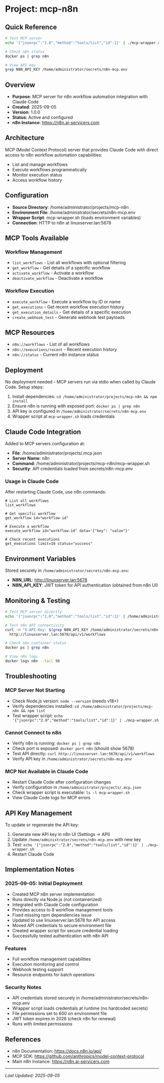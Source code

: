 # Project: mcp-n8n

## Quick Reference
```bash
# Test MCP server
echo '{"jsonrpc":"2.0","method":"tools/list","id":1}' | ./mcp-wrapper.sh

# Check n8n status
docker ps | grep n8n

# View API key
grep N8N_API_KEY /home/administrator/secrets/n8n-mcp.env
```

## Overview
- **Purpose**: MCP server for n8n workflow automation integration with Claude Code
- **Created**: 2025-09-05
- **Version**: 1.0.0
- **Status**: Active and configured
- **n8n Instance**: https://n8n.ai-servicers.com

## Architecture
MCP (Model Context Protocol) server that provides Claude Code with direct access to n8n workflow automation capabilities:
- List and manage workflows
- Execute workflows programmatically
- Monitor execution status
- Access workflow history

## Configuration
- **Source Directory**: /home/administrator/projects/mcp-n8n
- **Environment File**: /home/administrator/secrets/n8n-mcp.env
- **Wrapper Script**: mcp-wrapper.sh (loads environment variables)
- **Connection**: HTTP to n8n at linuxserver.lan:5678

## MCP Tools Available

### Workflow Management
- `list_workflows` - List all workflows with optional filtering
- `get_workflow` - Get details of a specific workflow
- `activate_workflow` - Activate a workflow
- `deactivate_workflow` - Deactivate a workflow

### Workflow Execution
- `execute_workflow` - Execute a workflow by ID or name
- `get_executions` - Get recent workflow execution history
- `get_execution_details` - Get details of a specific execution
- `create_webhook_test` - Generate webhook test payloads

## MCP Resources
- `n8n://workflows` - List of all workflows
- `n8n://executions/recent` - Recent execution history
- `n8n://status` - Current n8n instance status

## Deployment
No deployment needed - MCP servers run via stdio when called by Claude Code.
Setup steps:
1. Install dependencies: `cd /home/administrator/projects/mcp-n8n && npm install`
2. Ensure n8n is running with exposed port: `docker ps | grep n8n`
3. API key is configured in `/home/administrator/secrets/n8n-mcp.env`
4. Wrapper script at `mcp-wrapper.sh` loads credentials

## Claude Code Integration
Added to MCP servers configuration at:
- **File**: /home/administrator/projects/.mcp.json
- **Server Name**: n8n
- **Command**: /home/administrator/projects/mcp-n8n/mcp-wrapper.sh
- **Security**: API credentials loaded from secrets/n8n-mcp.env

### Usage in Claude Code
After restarting Claude Code, use n8n commands:
```
# List all workflows
list_workflows

# Get specific workflow
get_workflow id="workflow-id"

# Execute a workflow
execute_workflow id="workflow-id" data='{"key": "value"}'

# Check recent executions
get_executions limit=10 status="success"
```

## Environment Variables
Stored securely in `/home/administrator/secrets/n8n-mcp.env`:
- **N8N_URL**: http://linuxserver.lan:5678
- **N8N_API_KEY**: JWT token for API authentication (obtained from n8n UI)

## Monitoring & Testing
```bash
# Test MCP server directly
echo '{"jsonrpc":"2.0","method":"tools/list","id":1}' | /home/administrator/projects/mcp-n8n/mcp-wrapper.sh

# Test n8n API connectivity
curl -H "X-API-Key: $(grep N8N_API_KEY /home/administrator/secrets/n8n-mcp.env | cut -d= -f2-)" \
  http://linuxserver.lan:5678/api/v1/workflows

# Check n8n container status
docker ps | grep n8n

# View n8n logs
docker logs n8n --tail 50
```

## Troubleshooting

### MCP Server Not Starting
- Check Node.js version: `node --version` (needs v18+)
- Verify dependencies installed: `cd /home/administrator/projects/mcp-n8n && npm list`
- Test wrapper script: `echo '{"jsonrpc":"2.0","method":"tools/list","id":1}' | ./mcp-wrapper.sh`

### Cannot Connect to n8n
- Verify n8n is running: `docker ps | grep n8n`
- Check port is exposed: `docker port n8n` (should show 5678)
- Test API directly: `curl http://linuxserver.lan:5678/api/v1/workflows`
- Verify API key in `/home/administrator/secrets/n8n-mcp.env`

### MCP Not Available in Claude Code
- Restart Claude Code after configuration changes
- Verify configuration in `/home/administrator/projects/.mcp.json`
- Check wrapper script is executable: `ls -l mcp-wrapper.sh`
- View Claude Code logs for MCP errors

## API Key Management
To update or regenerate the API key:
1. Generate new API key in n8n UI (Settings → API)
2. Update `/home/administrator/secrets/n8n-mcp.env` with new key
3. Test: `echo '{"jsonrpc":"2.0","method":"tools/list","id":1}' | ./mcp-wrapper.sh`
4. Restart Claude Code

## Implementation Notes

### 2025-09-05: Initial Deployment
- Created MCP n8n server implementation
- Runs directly via Node.js (not containerized)
- Integrated with Claude Code configuration
- Provides access to 8 workflow management tools
- Fixed missing npm dependencies issue
- Updated to use linuxserver.lan:5678 for API access
- Moved API credentials to secure environment file
- Created wrapper script for secure credential loading
- Successfully tested authentication with n8n API

### Features
- Full workflow management capabilities
- Execution monitoring and control
- Webhook testing support
- Resource endpoints for batch operations

### Security Notes
- API credentials stored securely in /home/administrator/secrets/n8n-mcp.env
- Wrapper script loads credentials at runtime (no hardcoded secrets)
- File permissions set to 600 on environment file
- JWT token expires in 2026 (check n8n for renewal)
- Runs with limited permissions

## References
- n8n Documentation: https://docs.n8n.io/api/
- MCP SDK: https://github.com/anthropics/model-context-protocol
- Main n8n Instance: https://n8n.ai-servicers.com

---
*Last Updated: 2025-09-05*